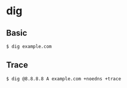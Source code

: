 # dig


## Basic

```sh
$ dig example.com
```


## Trace

```sh
$ dig @8.8.8.8 A example.com +noedns +trace
```
